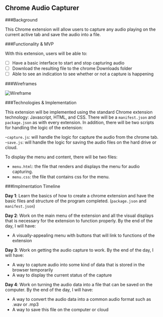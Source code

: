 ## Chrome Audio Capturer

###Background

This Chrome extension will allow users to capture any audio playing on the current active tab and save the audio into a file.


###Functionality & MVP

With this extension, users will be able to:

- [ ] Have a basic interface to start and stop capturing audio
- [ ] Download the resulting file to the chrome Downloads folder
- [ ] Able to see an indication to see whether or not a capture is happening

###Wireframes

![Wireframe](/AudioCapture.png)

###Technologies & Implementation

This extension will be implemented using the standard Chrome extension technology: Javascript, HTML, and CSS. There will be a `manifest.json` and `package.json` as with every extension. In addition, there will be two scripts for handling the logic of the extension:

-`capture.js`: will handle the logic for capture the audio from the chrome tab.
-`save.js`: will handle the logic for saving the audio files on the hard drive or cloud.

To display the menu and content, there will be two files:

- `menu.html`: the file that renders and displays the menu for audio capturing.
- `menu.css`: the file that contains css for the menu.

###Implmentation Timeline

**Day 1**: Learn the basics of how to create a chrome extension and have the basic files and structure of the program completed. (`package.json` and `manifest.json`)

**Day 2**: Work on the main menu of the extension and all the visual displays that is necessary for the extension to function properly. By the end of the day, I will have:

- A visually-appealing menu with buttons that will link to functions of the extension

**Day 3**: Work on getting the audio capture to work. By the end of the day, I will have:

- A way to capture audio into some kind of data that is stored in the browser temporarily
- A way to display the current status of the capture

**Day 4**: Work on turning the audio data into a file that can be saved on the computer. By the end of the day, I will have:

- A way to convert the audio data into a common audio format such as .wav or .mp3
- A way to save this file on the computer or cloud
